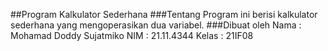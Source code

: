##Program Kalkulator Sederhana
###Tentang
Program ini berisi kalkulator sederhana yang mengoperasikan dua variabel.
###Dibuat oleh
Nama    : Mohamad Doddy Sujatmiko
NIM     : 21.11.4344
Kelas   : 21IF08
